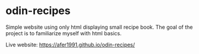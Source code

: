 # odin-recipes

Simple website using only html displaying small recipe book. The goal of the project is to familiarize myself with html basics.

Live website: https://afer1991.github.io/odin-recipes/